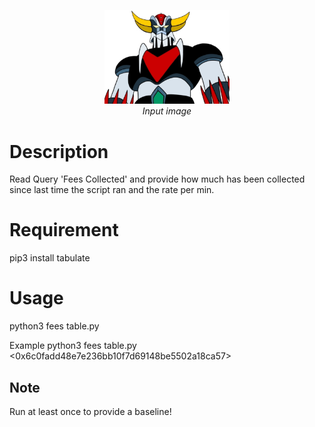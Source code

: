<p align="center">
  <img src="grendizer.jpg" width=200><br/>
  <i>Input image</i>
</p>

# Description
Read Query 'Fees Collected' and provide how much has been collected since last time the script ran and the rate per min.

# Requirement 

pip3 install tabulate

# Usage 

python3 fees table.py <eth address>

Example
python3 fees table.py <0x6c0fadd48e7e236bb10f7d69148be5502a18ca57>

## Note
Run at least once to provide a baseline!
